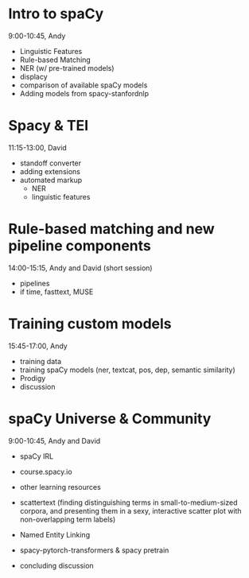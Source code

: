 # Intro to spaCy
9:00-10:45, Andy

- Linguistic Features 
- Rule-based Matching 
- NER (w/ pre-trained models)
- displacy
- comparison of available spaCy models 
- Adding models from spacy-stanfordnlp

# Spacy & TEI
11:15-13:00, David

- standoff converter
- adding extensions
- automated markup
   - NER
   - linguistic features

# Rule-based matching and new pipeline components
14:00-15:15, Andy and David (short session)
- pipelines
- if time, fasttext, MUSE

# Training custom models
15:45-17:00, Andy

- training data 
- training spaCy models (ner, textcat, pos, dep, semantic similarity)
- Prodigy
- discussion

# spaCy Universe & Community 
9:00-10:45, Andy and David

- spaCy IRL
- course.spacy.io 
- other learning resources 
- scattertext (finding distinguishing terms in small-to-medium-sized corpora, and presenting them in a sexy, interactive scatter plot with non-overlapping term labels)
- Named Entity Linking
- spacy-pytorch-transformers & spacy pretrain

- concluding discussion
